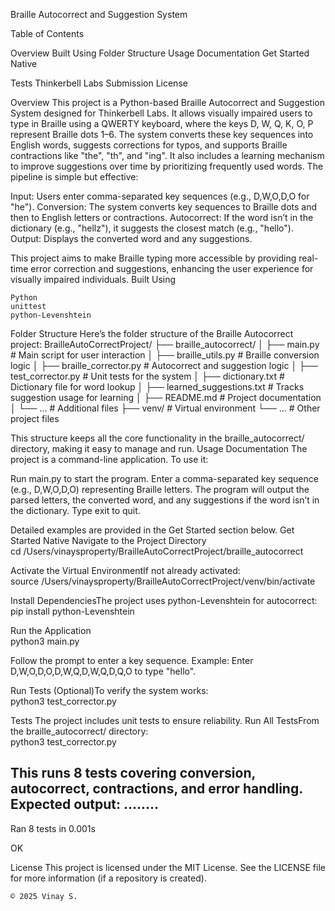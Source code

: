 Braille Autocorrect and Suggestion System

    


 Table of Contents

Overview
Built Using
Folder Structure
Usage Documentation
Get Started
Native


Tests
Thinkerbell Labs Submission
License

 Overview 
This project is a Python-based Braille Autocorrect and Suggestion System designed for Thinkerbell Labs. It allows visually impaired users to type in Braille using a QWERTY keyboard, where the keys D, W, Q, K, O, P represent Braille dots 1–6. The system converts these key sequences into English words, suggests corrections for typos, and supports Braille contractions like "the", "th", and "ing". It also includes a learning mechanism to improve suggestions over time by prioritizing frequently used words.
The pipeline is simple but effective:

Input: Users enter comma-separated key sequences (e.g., D,W,O,D,O for "he").
Conversion: The system converts key sequences to Braille dots and then to English letters or contractions.
Autocorrect: If the word isn’t in the dictionary (e.g., "hellz"), it suggests the closest match (e.g., "hello").
Output: Displays the converted word and any suggestions.

This project aims to make Braille typing more accessible by providing real-time error correction and suggestions, enhancing the user experience for visually impaired individuals.
 Built Using 

  
    
    
    
  
  
    Python
    unittest
    python-Levenshtein
  


 Folder Structure 
Here’s the folder structure of the Braille Autocorrect project:
BrailleAutoCorrectProject/
├── braille_autocorrect/
│   ├── main.py             # Main script for user interaction
│   ├── braille_utils.py    # Braille conversion logic
│   ├── braille_corrector.py # Autocorrect and suggestion logic
│   ├── test_corrector.py   # Unit tests for the system
│   ├── dictionary.txt      # Dictionary file for word lookup
│   ├── learned_suggestions.txt # Tracks suggestion usage for learning
│   ├── README.md           # Project documentation
│   └── ...                 # Additional files
├── venv/                   # Virtual environment
└── ...                     # Other project files

This structure keeps all the core functionality in the braille_autocorrect/ directory, making it easy to manage and run.
 Usage Documentation 
The project is a command-line application. To use it:

Run main.py to start the program.
Enter a comma-separated key sequence (e.g., D,W,O,D,O) representing Braille letters.
The program will output the parsed letters, the converted word, and any suggestions if the word isn’t in the dictionary.
Type exit to quit.

Detailed examples are provided in the Get Started section below.
 Get Started 
 Native 
Navigate to the Project Directory  
cd /Users/vinaysproperty/BrailleAutoCorrectProject/braille_autocorrect

Activate the Virtual EnvironmentIf not already activated:  
source /Users/vinaysproperty/BrailleAutoCorrectProject/venv/bin/activate

Install DependenciesThe project uses python-Levenshtein for autocorrect:  
pip install python-Levenshtein

Run the Application  
python3 main.py


Follow the prompt to enter a key sequence.
Example: Enter D,W,O,D,O,D,W,Q,D,W,Q,D,Q,O to type "hello".

Run Tests (Optional)To verify the system works:  
python3 test_corrector.py

 Tests 
The project includes unit tests to ensure reliability.
Run All TestsFrom the braille_autocorrect/ directory:  
python3 test_corrector.py

This runs 8 tests covering conversion, autocorrect, contractions, and error handling.
Expected output:
........
----------------------------------------------------------------------
Ran 8 tests in 0.001s

OK

 License 
This project is licensed under the MIT License. See the LICENSE file for more information (if a repository is created).

    © 2025 Vinay S.

